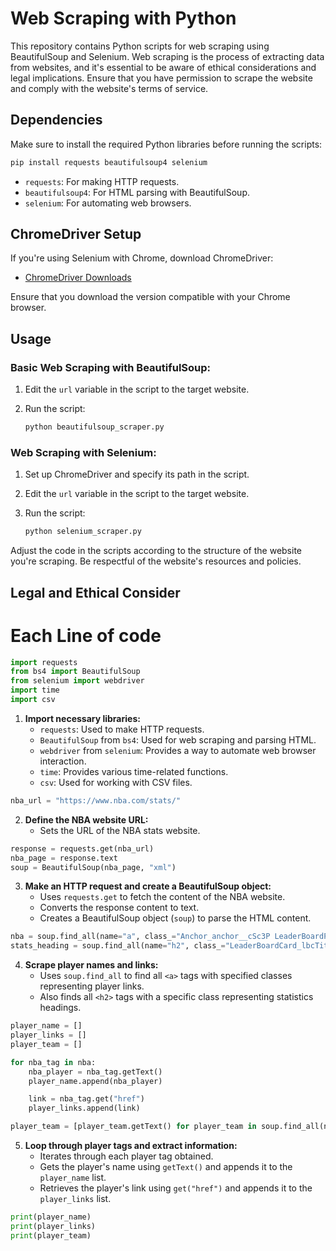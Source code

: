 


# Web Scraping with Python

This repository contains Python scripts for web scraping using BeautifulSoup and Selenium. Web scraping is the process of extracting data from websites, and it's essential to be aware of ethical considerations and legal implications. Ensure that you have permission to scrape the website and comply with the website's terms of service.

## Dependencies

Make sure to install the required Python libraries before running the scripts:

```bash
pip install requests beautifulsoup4 selenium
```

- `requests`: For making HTTP requests.
- `beautifulsoup4`: For HTML parsing with BeautifulSoup.
- `selenium`: For automating web browsers.

## ChromeDriver Setup

If you're using Selenium with Chrome, download ChromeDriver:

- [ChromeDriver Downloads](https://sites.google.com/chromium.org/driver/)

Ensure that you download the version compatible with your Chrome browser.

## Usage

### Basic Web Scraping with BeautifulSoup:

1. Edit the `url` variable in the script to the target website.
2. Run the script:

   ```bash
   python beautifulsoup_scraper.py
   ```

### Web Scraping with Selenium:

1. Set up ChromeDriver and specify its path in the script.
2. Edit the `url` variable in the script to the target website.
3. Run the script:

   ```bash
   python selenium_scraper.py
   ```

Adjust the code in the scripts according to the structure of the website you're scraping. Be respectful of the website's resources and policies.

## Legal and Ethical Consider

# Each Line of code

```python
import requests
from bs4 import BeautifulSoup
from selenium import webdriver
import time
import csv
```

1. **Import necessary libraries:**
   - `requests`: Used to make HTTP requests.
   - `BeautifulSoup` from `bs4`: Used for web scraping and parsing HTML.
   - `webdriver` from `selenium`: Provides a way to automate web browser interaction.
   - `time`: Provides various time-related functions.
   - `csv`: Used for working with CSV files.


```python
nba_url = "https://www.nba.com/stats/"
```

2. **Define the NBA website URL:**
   - Sets the URL of the NBA stats website.

```python
response = requests.get(nba_url)
nba_page = response.text
soup = BeautifulSoup(nba_page, "xml")
```

3. **Make an HTTP request and create a BeautifulSoup object:**
   - Uses `requests.get` to fetch the content of the NBA website.
   - Converts the response content to text.
   - Creates a BeautifulSoup object (`soup`) to parse the HTML content.

```python
nba = soup.find_all(name="a", class_="Anchor_anchor__cSc3P LeaderBoardPlayerCard_lbpcTableLink__MDNgL")
stats_heading = soup.find_all(name="h2", class_="LeaderBoardCard_lbcTitle___WI9J")
```

4. **Scrape player names and links:**
   - Uses `soup.find_all` to find all `<a>` tags with specified classes representing player links.
   - Also finds all `<h2>` tags with a specific class representing statistics headings.

```python
player_name = []
player_links = []
player_team = []

for nba_tag in nba:
    nba_player = nba_tag.getText()
    player_name.append(nba_player)

    link = nba_tag.get("href")
    player_links.append(link)

player_team = [player_team.getText() for player_team in soup.find_all(name="span", class_="LeaderBoardPlayerCard_lbpcTeamAbbr__fGlx3")]
```

5. **Loop through player tags and extract information:**
   - Iterates through each player tag obtained.
   - Gets the player's name using `getText()` and appends it to the `player_name` list.
   - Retrieves the player's link using `get("href")` and appends it to the `player_links` list.

```python
print(player_name)
print(player_links)
print(player_team)
```


